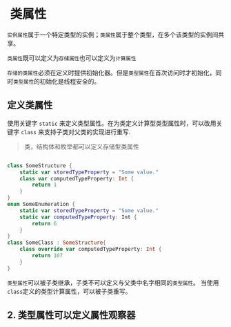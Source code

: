 
#  类属性

`实例属性`属于一个特定类型的实例；`类属性`属于整个类型，在多个该类型的实例间共享。


`类属性`既可以定义为`存储属性`也可以定义为`计算属性`

`存储的类属性`必须在定义时提供初始化器。但是`类型属性`在首次访问时才初始化，同时`类型属性`的初始化是线程安全的。

## 定义类属性

使用关键字 `static` 来定义类型属性。在为类定义计算型类型属性时，可以改用关键字 `class` 来支持子类对父类的实现进行重写.

> 类，结构体和枚举都可以定义存储型类属性

```swift

class SomeStructure {
    static var storedTypeProperty = "Some value."
    class var computedTypeProperty: Int {
        return 1
    }
}
enum SomeEnumeration {
    static var storedTypeProperty = "Some value."
    static var computedTypeProperty: Int {
        return 6
    }
}
class SomeClass : SomeStructure{
    class override var computedTypeProperty: Int {
        return 107
    }
}

```

`类型属性`可以被子类继承，子类不可以定义与父类中名字相同的`类型属性`。
当使用`class`定义的类型计算属性，可以被子类重写。


## 2. 类型属性可以定义属性观察器

